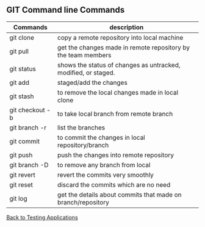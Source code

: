 
## GIT Command line Commands

|Commands | description|
|---------|-------------|
|git clone <RepositoryURL> | copy a remote repository into local machine|
|git pull | get the changes made in remote repository by the team members|
|git status | shows the status of changes as untracked, modified, or staged.|
git add <filenames> |staged/add the changes |
|git stash | to remove the local changes made in local clone|
|git checkout -b&nbsp; <localbranch> <remotebranch> | to take local branch from remote branch|
|git branch -r &nbsp; | list the branches|
|git commit | to commit the changes in local repository/branch|
|git push | push the changes into remote repository|
|git branch -D <branch name> | to remove any branch from local|
|git revert | revert the commits very smoothly |
|git reset | discard the commits which are no need|
|git log | get the details about commits that made on branch/repository|

[Back to Testing Applications](../../../TestingApplications.md)